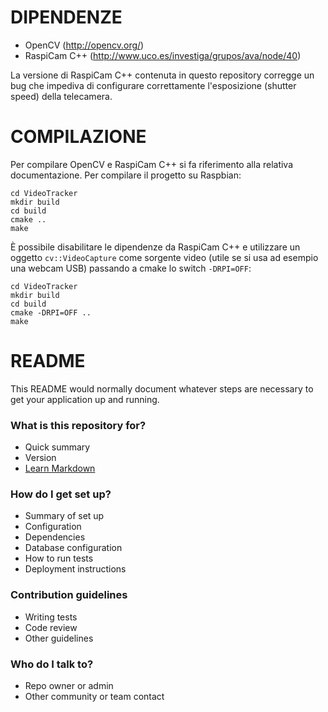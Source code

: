 DIPENDENZE
==========

* OpenCV (http://opencv.org/)
* RaspiCam C++ (http://www.uco.es/investiga/grupos/ava/node/40)

La versione di RaspiCam C++ contenuta in questo repository corregge un bug che impediva di configurare correttamente l'esposizione (shutter speed) della telecamera.

COMPILAZIONE
============

Per compilare OpenCV e RaspiCam C++ si fa riferimento alla relativa documentazione. Per compilare il progetto su Raspbian:

    cd VideoTracker
    mkdir build
    cd build
    cmake ..
    make

È possibile disabilitare le dipendenze da RaspiCam C++ e utilizzare un oggetto `cv::VideoCapture` come sorgente video (utile se si usa ad esempio una webcam USB) passando a cmake lo switch `-DRPI=OFF`:

    cd VideoTracker
    mkdir build
    cd build
    cmake -DRPI=OFF ..
    make



# README #

This README would normally document whatever steps are necessary to get your application up and running.

### What is this repository for? ###

* Quick summary
* Version
* [Learn Markdown](https://bitbucket.org/tutorials/markdowndemo)

### How do I get set up? ###

* Summary of set up
* Configuration
* Dependencies
* Database configuration
* How to run tests
* Deployment instructions

### Contribution guidelines ###

* Writing tests
* Code review
* Other guidelines

### Who do I talk to? ###

* Repo owner or admin
* Other community or team contact